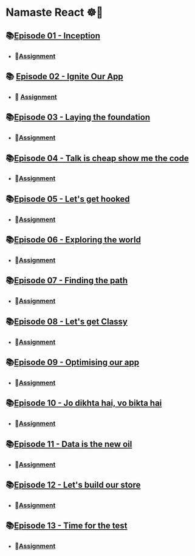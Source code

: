 # Namaste React ☸️🙏




## 📚[Episode 01 - Inception](https://github.com/arinmandal/Namaste-React/tree/main/Episode-1%20Inception) 
    
    
- ### 📝[Assignment](https://github.com/arinmandal/Namaste-React/tree/main/ASSIGNMENT/Episode-1-Inception)


## 📚 [Episode 02 - Ignite Our App](https://github.com/arinmandal/Namaste-React/tree/main/Episode-2%20Ignite%20our%20App)


- ### 📝 [Assignment](https://github.com/arinmandal/Namaste-React/tree/main/ASSIGNMENT/Episode-2)


## 📚[Episode 03 - Laying the foundation](https://github.com/arinmandal/Namaste-React/tree/main/Episode-3%20Laying%20the%20foundation)


- ### 📝[Assignment](https://github.com/arinmandal/Namaste-React/tree/main/ASSIGNMENT/Episode-3)

## 📚[Episode 04 - Talk is cheap show me the code](https://github.com/arinmandal/Namaste-React/tree/main/Episode-4%20Talk%20is%20Cheap%20show%20me%20the%20code)

- ### 📝[Assignment](https://github.com/arinmandal/Namaste-React/tree/main/ASSIGNMENT/Episode-4)

## 📚[Episode 05 - Let's get hooked](https://github.com/arinmandal/Namaste-React/tree/main/Episode-5%20Let's%20get%20hooked)

- ### 📝[Assignment](https://github.com/arinmandal/Namaste-React/tree/main/ASSIGNMENT/Episode-5)

## 📚[Episode 06 - Exploring the world](https://github.com/arinmandal/Namaste-React/tree/main/Episode-6%20Exploring%20the%20world)
- ### 📝[Assignment](https://github.com/arinmandal/Namaste-React/tree/main/ASSIGNMENT/Episode-6)

## 📚[Episode 07 - Finding the path](https://github.com/arinmandal/Namaste-React/tree/main/Episode-7%20Finding%20the%20path)
- ### 📝[Assignment](https://github.com/arinmandal/Namaste-React/tree/main/ASSIGNMENT/Episode-7)

## 📚[Episode 08 - Let's get Classy](https://github.com/arinmandal/Namaste-React/tree/main/Episode-8%20Let's%20get%20classy)
- ### 📝[Assignment](https://github.com/arinmandal/Namaste-React/tree/main/ASSIGNMENT/Episode-8)

## 📚[Episode 09 - Optimising our app](https://github.com/arinmandal/Namaste-React/tree/main/Episode-9%20Optimizing%20Our%20App)
- ### 📝[Assignment](https://github.com/arinmandal/Namaste-React/tree/main/ASSIGNMENT/Episode-9)

## 📚[Episode 10 - Jo dikhta hai, vo bikta hai](https://github.com/arinmandal/Namaste-React/tree/main/Episode-10%20Jo%20dikhta%20hai%2C%20vo%20bikta%20hai)
- ### 📝[Assignment](https://github.com/arinmandal/Namaste-React/tree/main/ASSIGNMENT/Episode-10)

## 📚[Episode 11 - Data is the new oil](https://github.com/arinmandal/Namaste-React/tree/main/Episode-11%20Data%20is%20the%20new%20oil)
- ### 📝[Assignment](https://github.com/arinmandal/Namaste-React/tree/main/ASSIGNMENT/Episode-11)

## 📚[Episode 12 - Let's build our store](https://github.com/arinmandal/Namaste-React/tree/main/Episode-12%20Let's%20build%20our%20store)
- ### 📝[Assignment](https://github.com/arinmandal/Namaste-React/tree/main/ASSIGNMENT/Episode-12)

## 📚[Episode 13 - Time for the test](https://github.com/arinmandal/Namaste-React/tree/main/Episode-13%20Time%20for%20test)
- ### 📝[Assignment](https://github.com/arinmandal/Namaste-React/tree/main/ASSIGNMENT/Episode-13)
